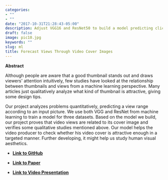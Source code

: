 ```yaml
---
categories:
- ""
- ""
date: "2017-10-31T21:28:43-05:00"
description: Adjust VGG16 and ResNet50 to build a model predicting clicks of a given video cover, with great commercial value as websites can use model to increase traffic and bottom line
draft: false
image: pic10.jpg
keywords: ""
slug: ml
title: Forecast Views Through Video Cover Images
---
```

**Abstract**

Although people are aware that a good thumbnail stands out and draws viewers' attention intuitively, few studies have looked at the relationship between thumbnails and views from a machine learning perspective. Many articles just qualitatively analyze what kind of thumbnail is attractive, giving some design tips. 

Our project analyzes problems quantitatively, predicting a view range according to an input picture. We use both VGG and ResNet from machine learning to train a model for three datasets. Based on the model we build, our project proves that video views are related to its cover image and verifies some qualitative studies mentioned above. Our model helps the video producer to check whether his video cover is attractive enough in a targeted manner. Further developing, it might help us study human visual aesthetics.

 -  [**Link to GitHub**](https://github.com/SharonXuuu/MachineLearning-FinalProject-Predict-View-by-CoverImage) 

 -  [**Link to Paper**](https://drive.google.com/file/d/13-YKMEJUEpAVULhKZa0XS-kEfMjgldVw/view?usp=sharing) 

 -  [**Link to Video Presentation**](https://drive.google.com/file/d/1oseSzwP7-XWlyZA4u0a3ZXZxUnPg3gmZ/view?usp=sharing) 